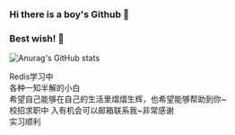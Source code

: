 ### Hi there is a boy's Github 👋</p>
### Best wish! 👋</p>

![Anurag's GitHub stats](https://github-readme-stats.vercel.app/api?username=fengxiaop&show_icons=true&theme=tokyonight)</br>
<p align="left"Java后端</br>
Redis学习中</br>
各种一知半解的小白</br>
希望自己能够在自己的生活里熠熠生辉，也希望能够帮助到你~</br>
校招求职中 入有机会可以邮箱联系我~非常感谢</br>
实习顺利</p>
<!--
**fengxiaop/fengxiaop** is a ✨ _special_ ✨ repository because its `README.md` (this file) appears on your GitHub profile.

Here are some ideas to get you started:

- 🔭 I’m currently working on ...
- 🌱 I’m currently learning ...
- 👯 I’m looking to collaborate on ...
- 🤔 I’m looking for help with ...
- 💬 Ask me about ...
- 📫 How to reach me: ...
- 😄 Pronouns: ...
- ⚡ Fun fact: ...
hello
-->
